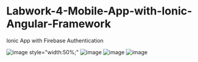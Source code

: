 # Labwork-4-Mobile-App-with-Ionic-Angular-Framework </br>
Ionic App with Firebase Authentication

![image style="width:50%;"](https://user-images.githubusercontent.com/98818779/229325418-500ad6ba-49da-47ca-bed5-171d271b3403.png)
![image](https://user-images.githubusercontent.com/98818779/229325432-9cd92423-2117-483d-98cc-80455133617f.png)
![image](https://user-images.githubusercontent.com/98818779/229325456-912d1c0e-49cc-413f-b02e-877aeda01262.png)
![image](https://user-images.githubusercontent.com/98818779/229325474-06920bf8-fac0-486a-be84-ed2ee084cf17.png)
